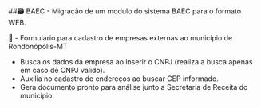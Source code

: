 ##🗃️ BAEC - Migração de um modulo do sistema BAEC para o formato WEB.

📜 - Formulario para cadastro de empresas externas ao município de Rondonópolis-MT
	
- Busca os dados da empresa ao inserir o CNPJ (realiza a busca apenas em caso de CNPJ valido).   
- Auxilia no cadastro de endereços ao buscar CEP informado.
- Gera documento pronto para análise junto a Secretaria de Receita do município.
